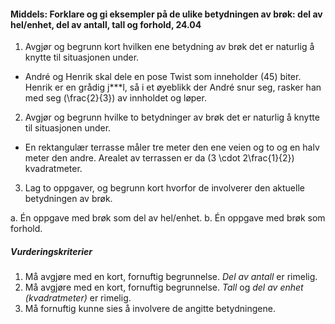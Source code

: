 #### Middels: Forklare og gi eksempler på de ulike betydningen av brøk: del av hel/enhet, del av antall, tall og forhold,  24.04

1. Avgjør og begrunn kort hvilken ene betydning av brøk det er naturlig å knytte til situasjonen under.

- André og Henrik skal dele en pose Twist som inneholder \(45\) biter. Henrik er en grådig j***l, så i et øyeblikk der André snur seg, rasker han med seg \(\frac{2}{3}\) av innholdet og løper.

2. Avgjør og begrunn hvilke to betydninger av brøk det er naturlig å knytte til situasjonen under.

- En rektangulær terrasse måler tre meter den ene veien og to og en halv meter den andre. Arealet av terrassen er da \(3 \cdot 2\frac{1}{2}\) kvadratmeter.

3. Lag to oppgaver, og begrunn kort hvorfor de involverer den aktuelle betydningen av brøk.

a. Én oppgave med brøk som del av hel/enhet.
b. Én oppgave med brøk som forhold.

##### Vurderingskriterier

1. Må avgjøre med en kort, fornuftig begrunnelse. *Del av antall* er rimelig.
2. Må avgjøre med en kort, fornuftig begrunnelse. *Tall* og *del av enhet (kvadratmeter)* er rimelig.
3. Må fornuftig kunne sies å involvere de angitte betydningene.

